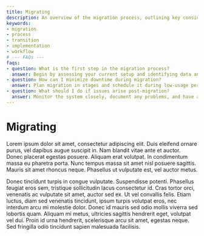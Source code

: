 ```yaml
---
title: Migrating
description: An overview of the migration process, outlining key considerations and steps to ensure a smooth transition.
keywords:
- migration
- process
- transition
- implementation
- workflow
# --- FAQs ---
faqs:
- question: What is the first step in the migration process?
  answer: Begin by assessing your current setup and identifying data and systems that need to be migrated.
- question: How can I minimize downtime during migration?
  answer: Plan migration in stages and schedule it during low-usage periods to reduce service interruptions.
- question: What should I do if issues arise post-migration?
  answer: Monitor the system closely, document any problems, and have a rollback or troubleshooting plan ready.
---
```

# Migrating

Lorem ipsum dolor sit amet, consectetur adipiscing elit. Duis eleifend ornare purus, vel dapibus augue suscipit in. Nam blandit vitae ante et auctor. Donec placerat egestas posuere. Aliquam erat volutpat. In condimentum massa eu pharetra porta. Nunc tempus massa sit amet nisl posuere sagittis. Mauris sit amet rhoncus neque. Phasellus ut vulputate est, vel auctor metus.

Donec tincidunt turpis in congue vulputate. Suspendisse potenti. Phasellus feugiat eros sem, tristique sollicitudin lacus consectetur id. Cras tortor orci, venenatis ac vulputate sit amet, auctor sed ex. Ut vel convallis felis. Etiam luctus, diam sed venenatis tincidunt, ipsum turpis volutpat eros, nec interdum arcu mi molestie dolor. Donec id mauris sed odio mollis viverra sed lobortis quam. Aliquam mi metus, ultricies sagittis hendrerit eget, volutpat vel dui. Proin id urna hendrerit, scelerisque arcu sit amet, egestas neque. Sed fringilla odio tincidunt sapien malesuada facilisis.
